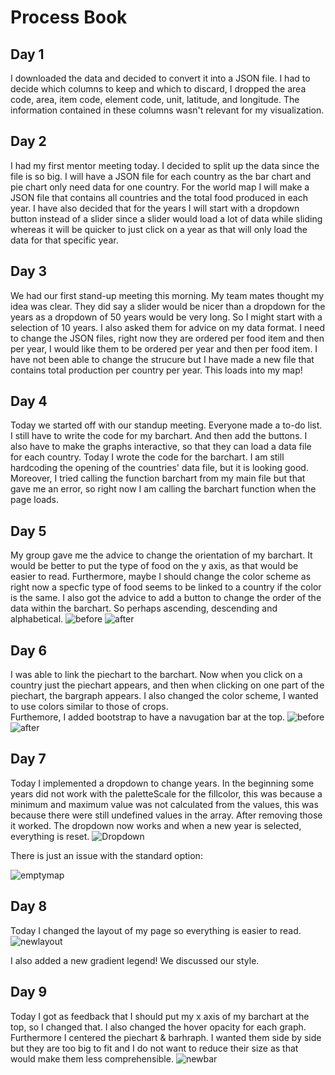 # Process Book

## Day 1
I downloaded the data and decided to convert it into a JSON file. I had to decide which columns to keep and which to discard, I dropped the area code, area, item code, element code, unit, latitude, and longitude. The information contained in these columns wasn't relevant for my visualization.  

## Day 2
I had my first mentor meeting today. I decided to split up the data since the file is so big. I will have a JSON file for each country as the bar chart and pie chart only need data for one country. For the world map I will make a JSON file that contains all countries and the total food produced in each year.
I have also decided that for the years I will start with a dropdown button instead of a slider since a slider would load a lot of data while sliding whereas it will be quicker to just click on a year as that will only load the data for that specific year.

## Day 3
We had our first stand-up meeting this morning. My team mates thought my idea was clear. They did say a slider would be nicer than a dropdown for the years as a dropdown of 50 years would be very long. So I might start with a selection of 10 years. I also asked them for advice on my data format. I need to change the JSON files, right now they are ordered per food item and then per year, I would like them to be ordered per year and then per food item.
I have not been able to change the strucure but I have made a new file that contains total production per country per year. This loads into my map!

## Day 4
Today we started off with our standup meeting. Everyone made a to-do list. I still have to write the code for my barchart. And then add the buttons. I also have to make the graphs interactive, so that they can load a data file for each country. Today I wrote the code for the barchart. I am still hardcoding the opening of the countries' data file, but it is looking good. Moreover, I tried calling the function barchart from my main file but that gave me an error, so right now I am calling the barchart function when the page loads.

## Day 5
My group gave me the advice to change the orientation of my barchart. It would be better to put the type of food on the y axis, as that would be easier to read. Furthermore, maybe I should change the color scheme as right now a specfic type of food seems to be linked to a country if the color is the same. I also got the advice to add a button to change the order of the data within the barchart. So perhaps ascending, descending and alphabetical.
![before](doc/PROCESS-bbff4312.png)
![after](doc/PROCESS-ad55025b.png)

## Day 6
I was able to link the piechart to the barchart. Now when you click on a country just the piechart appears, and then when clicking on one part of the piechart, the bargraph appears.
I also changed the color scheme, I wanted to use colors similar to those of crops.  
Furthemore, I added bootstrap to have a navugation bar at the top.
![before](doc/PROCESS-0460fda6.png)
![after](doc/PROCESS-f4856dfb.png)

## Day 7
Today I implemented a dropdown to change years. In the beginning some years did not work with the paletteScale for the fillcolor, this was because a minimum and maximum value was not calculated from the values, this was because there were still undefined values in the array. After removing those it worked. The dropdown now works and when a new year is selected, everything is reset.
![Dropdown](doc/PROCESS-88012e72.png)

There is just an issue with the standard option:

![emptymap](doc/PROCESS-83626a3f.png)

## Day 8
Today I changed the layout of my page so everything is easier to read.
![newlayout](doc/PROCESS-52f8c686.png)

I also added a new gradient legend!
We discussed our style.

## Day 9
Today I got as feedback that I should put my x axis of my barchart at the top, so I changed that. I also changed the hover opacity for each graph. Furthermore I centered the piechart & barhraph. I wanted them side by side but they are too big to fit and I do not want to reduce their size as that would make them less comprehensible.
![newbar](doc/PROCESS-b7c0cd7b.png)
